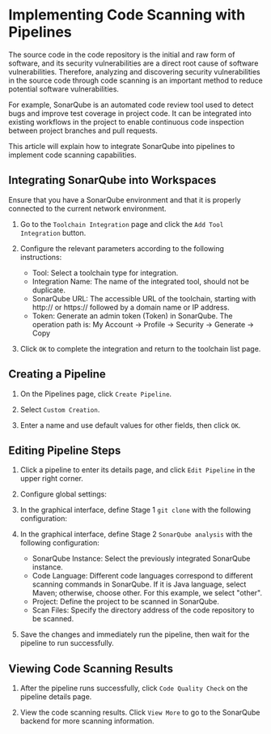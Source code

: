 # Implementing Code Scanning with Pipelines

The source code in the code repository is the initial and raw form of software, and its security vulnerabilities are a direct root cause of software vulnerabilities. Therefore, analyzing and discovering security vulnerabilities in the source code through code scanning is an important method to reduce potential software vulnerabilities.

For example, SonarQube is an automated code review tool used to detect bugs and improve test coverage in project code. It can be integrated into existing workflows in the project to enable continuous code inspection between project branches and pull requests.

This article will explain how to integrate SonarQube into pipelines to implement code scanning capabilities.

## Integrating SonarQube into Workspaces

Ensure that you have a SonarQube environment and that it is properly connected to the current network environment.

1. Go to the `Toolchain Integration` page and click the `Add Tool Integration` button.


2. Configure the relevant parameters according to the following instructions:

    - Tool: Select a toolchain type for integration.
    - Integration Name: The name of the integrated tool, should not be duplicate.
    - SonarQube URL: The accessible URL of the toolchain, starting with http:// or https:// followed by a domain name or IP address.
    - Token: Generate an admin token (Token) in SonarQube. The operation path is: My Account -> Profile -> Security -> Generate -> Copy



3. Click `OK` to complete the integration and return to the toolchain list page.

## Creating a Pipeline

1. On the Pipelines page, click `Create Pipeline`.



2. Select `Custom Creation`.



3. Enter a name and use default values for other fields, then click `OK`.



## Editing Pipeline Steps

1. Click a pipeline to enter its details page, and click `Edit Pipeline` in the upper right corner.



2. Configure global settings:



3. In the graphical interface, define Stage 1 `git clone` with the following configuration:



4. In the graphical interface, define Stage 2 `SonarQube analysis` with the following configuration:

    - SonarQube Instance: Select the previously integrated SonarQube instance.
    - Code Language: Different code languages correspond to different scanning commands in SonarQube. If it is Java language, select Maven; otherwise, choose other. For this example, we select "other".
    - Project: Define the project to be scanned in SonarQube.
    - Scan Files: Specify the directory address of the code repository to be scanned.


5. Save the changes and immediately run the pipeline, then wait for the pipeline to run successfully.

## Viewing Code Scanning Results

1. After the pipeline runs successfully, click `Code Quality Check` on the pipeline details page.



2. View the code scanning results. Click `View More` to go to the SonarQube backend for more scanning information.

